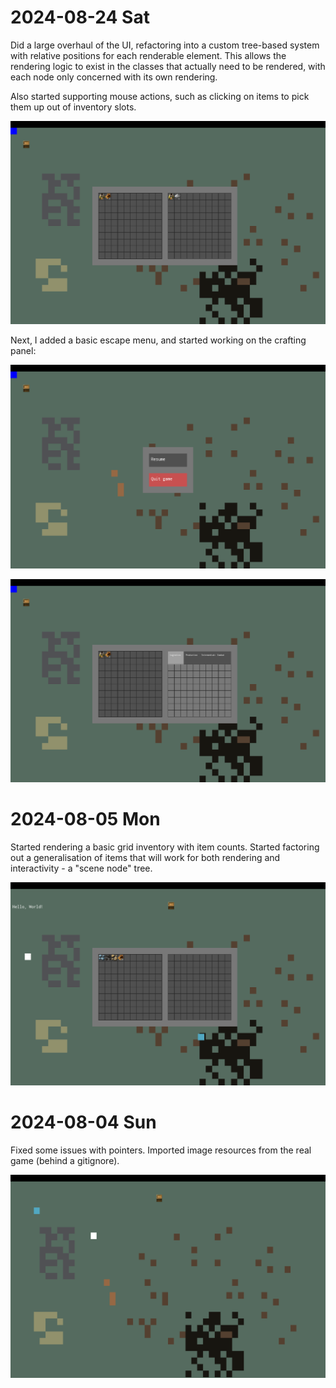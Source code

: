 # 2024-08-24 Sat

Did a large overhaul of the UI, refactoring into a custom tree-based system with relative positions for each renderable element. This allows the rendering logic to exist in the classes that actually need to be rendered, with each node only concerned with its own rendering.

Also started supporting mouse actions, such as clicking on items to pick them up out of inventory slots.

![Screenshot](screenshots/2024-08-24.png)

Next, I added a basic escape menu, and started working on the crafting panel:

![Screenshot](screenshots/2024-08-24-escape-menu.png)

![Screenshot](screenshots/2024-08-24-crafting-panel.png)

# 2024-08-05 Mon

Started rendering a basic grid inventory with item counts. Started factoring out a generalisation of items that will work for both rendering and interactivity - a "scene node" tree.

![Screenshot](screenshots/2024-08-05.png)

# 2024-08-04 Sun

Fixed some issues with pointers. Imported image resources from the real game (behind a gitignore).

![Screenshot](screenshots/2024-08-04.png)
